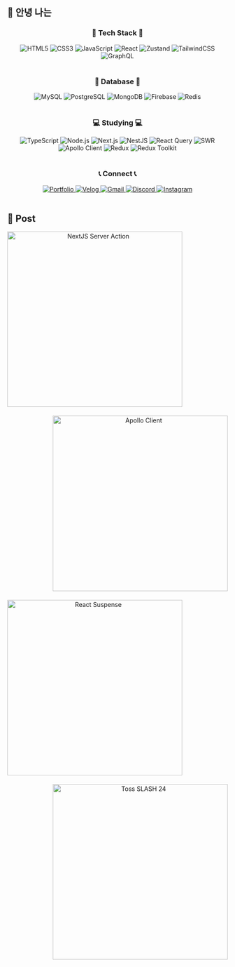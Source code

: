 ## 👋 안녕 나는 
<h3 align="center">🙌 Tech Stack 🙌</h3>
<div align="center" style="display=flex">
  <img src="https://img.shields.io/badge/HTML5-E34F26?style=for-the-badge&logo=html5&logoColor=white" alt="HTML5">
  <img src="https://img.shields.io/badge/CSS3-1572B6?style=for-the-badge&logo=css3&logoColor=white" alt="CSS3">
  <img src="https://img.shields.io/badge/JavaScript-F7DF1E?style=for-the-badge&logo=javascript&logoColor=black" alt="JavaScript">
  <img src="https://img.shields.io/badge/React-61DAFB?style=for-the-badge&logo=react&logoColor=black" alt="React">
  <img src="https://img.shields.io/badge/Zustand-764ABC?style=for-the-badge&logoColor=white" alt="Zustand">
  <img src="https://img.shields.io/badge/Tailwind_CSS-38B2AC?style=for-the-badge&logo=tailwind-css&logoColor=white" alt="TailwindCSS">
  <img src="https://img.shields.io/badge/GraphQL-E10098?style=for-the-badge&logo=graphql&logoColor=white" alt="GraphQL">
</div>

<br>

<h3 align="center">💾 Database 💾</h3>
<div align="center" style="display=flex">
  <img src="https://img.shields.io/badge/MySQL-4479A1?style=for-the-badge&logo=mysql&logoColor=white" alt="MySQL">
  <img src="https://img.shields.io/badge/PostgreSQL-336791?style=for-the-badge&logo=postgresql&logoColor=white" alt="PostgreSQL">
  <img src="https://img.shields.io/badge/MongoDB-47A248?style=for-the-badge&logo=mongodb&logoColor=white" alt="MongoDB">
  <img src="https://img.shields.io/badge/Firebase-FFCA28?style=for-the-badge&logo=firebase&logoColor=black" alt="Firebase">
  <img src="https://img.shields.io/badge/Redis-DC382D?style=for-the-badge&logo=redis&logoColor=white" alt="Redis">
</div>

<br>

<h3 align="center">💻 Studying 💻</h3>
<div align="center" style="display=flex">
  <img src="https://img.shields.io/badge/TypeScript-3178C6?style=for-the-badge&logo=typescript&logoColor=white" alt="TypeScript">
  <img src="https://img.shields.io/badge/Node.js-339933?style=for-the-badge&logo=nodedotjs&logoColor=white" alt="Node.js">
  <img src="https://img.shields.io/badge/Next.js-000000?style=for-the-badge&logo=nextdotjs&logoColor=white" alt="Next.js">
  <img src="https://img.shields.io/badge/NestJS-E0234E?style=for-the-badge&logo=nestjs&logoColor=white" alt="NestJS">
  <img src="https://img.shields.io/badge/React_Query-FF4154?style=for-the-badge&logo=react-query&logoColor=white" alt="React Query">
  <img src="https://img.shields.io/badge/SWR-FF8800?style=for-the-badge&logo=vercel&logoColor=white" alt="SWR">
  <img src="https://img.shields.io/badge/Apollo_Client-311C87?style=for-the-badge&logo=apollographql&logoColor=white" alt="Apollo Client">
  <img src="https://img.shields.io/badge/Redux-764ABC?style=for-the-badge&logo=redux&logoColor=white" alt="Redux">
  <img src="https://img.shields.io/badge/Redux_Toolkit-764ABC?style=for-the-badge&logo=redux&logoColor=white" alt="Redux Toolkit">
</div>


<br>

<h3 align="center">📞 Connect 📞</h3>
<div align="center" style="display=flex">
  <a href="https://numerous-marble-cec.notion.site/Ryuider-js-5570f66c9f9a4fe7835c062c57f0965f" target="_blank">
    <img src="https://img.shields.io/badge/Portfolio-000000?style=for-the-badge&logo=notion&logoColor=white" alt="Portfolio">
</a>
  <a href="https://velog.io/@rjs8833" target="_blank">
      <img src="https://img.shields.io/badge/Velog-20C997?style=for-the-badge&logo=velog&logoColor=white" alt="Velog">
  </a>
  <a href="mailto:rjs8833@gmail.com" target="_blank">
      <img src="https://img.shields.io/badge/Gmail-D14836?style=for-the-badge&logo=gmail&logoColor=white" alt="Gmail">
  </a>
  <a href="https://discord.com/users/yourdiscordid" target="_blank">
      <img src="https://img.shields.io/badge/Discord-7289DA?style=for-the-badge&logo=discord&logoColor=white" alt="Discord">
  </a>
  <a href="https://www.instagram.com/ryuider.js/" target="_blank">
      <img src="https://img.shields.io/badge/Instagram-E4405F?style=for-the-badge&logo=instagram&logoColor=white" alt="Instagram">
  </a>
</div>

<br>


## 📌 Post

<div align="center" style="display: flex; flex-direction: column; gap: 20px;">

  <div style="display: flex; flex-direction: row; align-items: center; gap: 20px; justify-content: flex-start;">
    <a href="https://velog.io/@rjs8833/NextJS-Server-Action%EC%9D%84-%EC%9D%B4%EC%9A%A9%ED%95%98%EC%97%AC-AWS-S3-%EC%9D%B4%EB%AF%B8%EC%A7%80-%EC%A0%80%EC%9E%A5">
      <img src="https://velog-readme-stats.vercel.app/api?name=rjs8833&slug=NextJS-Server-Action%EC%9D%84-%EC%9D%B4%EC%9A%A9%ED%95%98%EC%97%AC-AWS-S3-%EC%9D%B4%EB%AF%B8%EC%A7%80-%EC%A0%80%EC%9E%A5" alt="NextJS Server Action" width="400">
    </a>
  </div>

  <div style="display: flex; flex-direction: row-reverse; align-items: center; gap: 20px; justify-content: flex-start;">
    <a href="https://velog.io/@rjs8833/Apollo-Client">
      <img src="https://velog-readme-stats.vercel.app/api?name=rjs8833&slug=Apollo-Client" alt="Apollo Client" width="400">
    </a>
  </div>

  <div style="display: flex; flex-direction: row; align-items: center; gap: 20px; justify-content: flex-start;">
    <a href="https://velog.io/@rjs8833/React-Suspense">
      <img src="https://velog-readme-stats.vercel.app/api?name=rjs8833&slug=React-Suspense" alt="React Suspense" width="400">
    </a>
  </div>

  <div style="display: flex; flex-direction: row-reverse; align-items: center; gap: 20px; justify-content: flex-start;">
    <a href="https://velog.io/@rjs8833/Toss-SLASH-24-No-Limit-%ED%9B%84%EA%B8%B0">
      <img src="https://velog-readme-stats.vercel.app/api?name=rjs8833&slug=Toss-SLASH-24-No-Limit-%ED%9B%84%EA%B8%B0" alt="Toss SLASH 24" width="400">
    </a>
  </div>

</div>



<!--
**JiSeungRyu/JiSeungRyu** is a ✨ _special_ ✨ repository because its `README.md` (this file) appears on your GitHub profile.

Here are some ideas to get you started:

- 🔭 I’m currently working on ...
- 🌱 I’m currently learning ...
- 👯 I’m looking to collaborate on ...
- 🤔 I’m looking for help with ..
- 💬 Ask me about ...
- 📫 How to reach me: ...
- 😄 Pronouns: ..
- ⚡ Fun fact: ...
